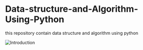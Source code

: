# Data-structure-and-Algorithm-Using-Python
this repository contain data structure and algorithm using python

![Introduction](https://github.com/montukv/Data-structure-and-Algorithm-Using-Python/tree/master/Static/img/intro.jpg?raw=true)


